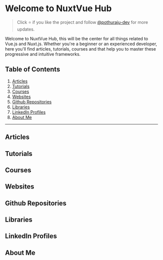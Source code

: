 # Welcome to NuxtVue Hub
> Click ⭐ if you like the project and follow [@pothuraju-dev](https://github.com/pothuraju-dev) for more updates.

Welcome to NuxtVue Hub, this will be the center for all things related to Vue.js and Nuxt.js. Whether you're a beginner or an experienced developer, here you'll find articles, tutorials, courses and that help you to master these progressive and intuitive frameworks.

## Table of Contents
1. [Articles](#articles)
2. [Tutorials](#tutorials)
3. [Courses](#courses)
4. [Websites](#websites)
5. [Github Repositories](#github-repositories)
6. [Libraries](#libraries)
7. [LinkedIn Profiles](#linkedin-profiles)
8. [About Me](#about-me)

---
## Articles

## Tutorials

## Courses

## Websites

## Github Repositories

## Libraries

## LinkedIn Profiles

## About Me
